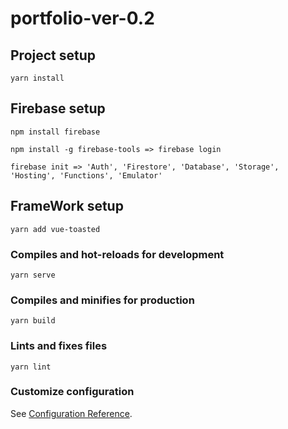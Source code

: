 # portfolio-ver-0.2

## Project setup
```
yarn install
```

## Firebase setup
```
npm install firebase
```
```
npm install -g firebase-tools => firebase login
```
```
firebase init => 'Auth', 'Firestore', 'Database', 'Storage', 'Hosting', 'Functions', 'Emulator'
```

## FrameWork setup
```
yarn add vue-toasted
```

### Compiles and hot-reloads for development
```
yarn serve
```

### Compiles and minifies for production
```
yarn build
```

### Lints and fixes files
```
yarn lint
```

### Customize configuration
See [Configuration Reference](https://cli.vuejs.org/config/).
